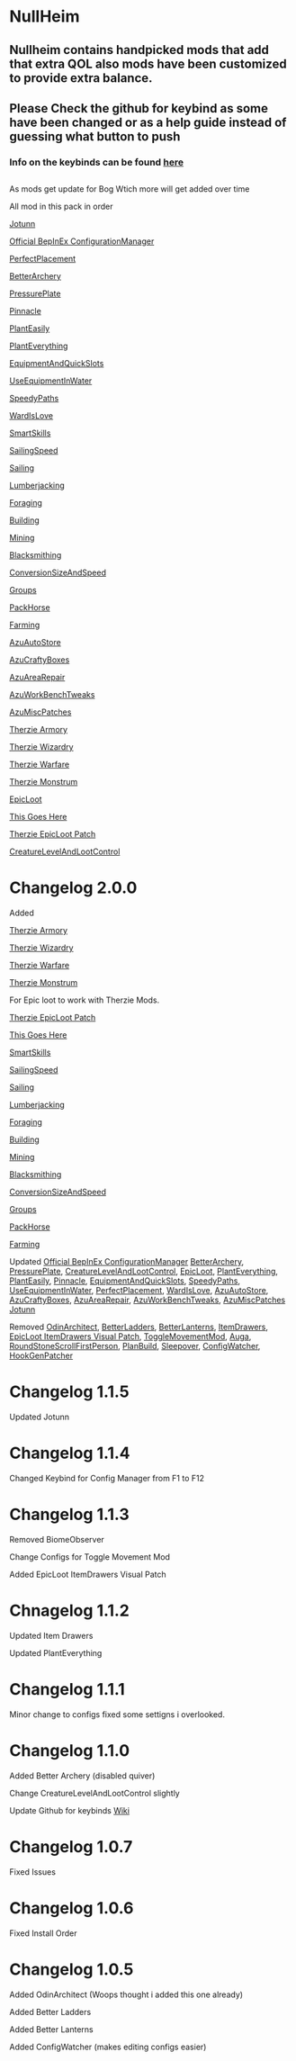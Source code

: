 # NullHeim
## Nullheim contains handpicked mods that add that extra QOL also mods have been customized to provide extra balance.
## Please Check the github for keybind as some have been changed or as a help guide instead of guessing what button to push

### Info on the keybinds can be found [here](https://github.com/NullifiedUser/NullHeim/wiki) 
##
As mods get update for Bog Wtich more will get added over time


All mod in this pack in order

[Jotunn](https://thunderstore.io/c/valheim/p/ValheimModding/Jotunn)

[Official BepInEx ConfigurationManager](https://thunderstore.io/c/valheim/p/Azumatt/Official_BepInEx_ConfigurationManager)

[PerfectPlacement](https://thunderstore.io/c/valheim/p/Azumatt/PerfectPlacement)

[BetterArchery](https://thunderstore.io/c/valheim/p/ishid4/BetterArchery)

[PressurePlate](https://thunderstore.io/c/valheim/p/MSchmoecker/PressurePlate)

[Pinnacle](https://thunderstore.io/c/valheim/p/ComfyMods/Pinnacle)

[PlantEasily](https://thunderstore.io/c/valheim/p/Advize/PlantEasily)

[PlantEverything](https://thunderstore.io/c/valheim/p/Advize/PlantEverything)

[EquipmentAndQuickSlots](https://thunderstore.io/c/valheim/p/RandyKnapp/EquipmentAndQuickSlots)

[UseEquipmentInWater](https://thunderstore.io/c/valheim/p/RandyKnapp/EquipmentAndQuickSlots)

[SpeedyPaths](https://thunderstore.io/c/valheim/p/Nextek/SpeedyPaths)

[WardIsLove](https://thunderstore.io/c/valheim/p/Azumatt/WardIsLove)

[SmartSkills](https://thunderstore.io/c/valheim/p/Smoothbrain/SmartSkills)

[SailingSpeed](https://thunderstore.io/c/valheim/p/Smoothbrain/SailingSpeed)

[Sailing](https://thunderstore.io/c/valheim/p/Smoothbrain/Sailing)

[Lumberjacking](https://thunderstore.io/c/valheim/p/Smoothbrain/Lumberjacking)

[Foraging](https://thunderstore.io/c/valheim/p/Smoothbrain/Foraging)

[Building](https://thunderstore.io/c/valheim/p/Smoothbrain/Building)

[Mining](https://thunderstore.io/c/valheim/p/Smoothbrain/Mining)

[Blacksmithing](https://thunderstore.io/c/valheim/p/Smoothbrain/Blacksmithing)

[ConversionSizeAndSpeed](https://thunderstore.io/c/valheim/p/Smoothbrain/ConversionSizeAndSpeed)

[Groups](https://thunderstore.io/c/valheim/p/Smoothbrain/Groups)

[PackHorse](https://thunderstore.io/c/valheim/p/Smoothbrain/PackHorse)

[Farming](https://thunderstore.io/c/valheim/p/Smoothbrain/Farming)

[AzuAutoStore](https://thunderstore.io/c/valheim/p/Azumatt/AzuAutoStore)

[AzuCraftyBoxes](https://thunderstore.io/c/valheim/p/Azumatt/AzuCraftyBoxes)

[AzuAreaRepair](https://thunderstore.io/c/valheim/p/Azumatt/AzuAreaRepair)

[AzuWorkBenchTweaks](https://thunderstore.io/c/valheim/p/Azumatt/AzuWorkbenchTweaks)

[AzuMiscPatches](https://thunderstore.io/c/valheim/p/Azumatt/AzuMiscPatches/)

[Therzie  Armory](https://thunderstore.io/c/valheim/p/Therzie/Armory)

[Therzie  Wizardry](https://thunderstore.io/c/valheim/p/Therzie/Wizardry)

[Therzie  Warfare](https://thunderstore.io/c/valheim/p/Therzie/Warfare)

[Therzie  Monstrum](https://thunderstore.io/c/valheim/p/Therzie/Monstrum)

[EpicLoot](https://thunderstore.io/c/valheim/p/RandyKnapp/EpicLoot)

[This Goes Here](https://thunderstore.io/c/valheim/p/ASharpPen/This_Goes_Here)

[Therzie EpicLoot Patch](https://thunderstore.io/c/valheim/p/JewelHeim/EpicLoot_Therzie)

[CreatureLevelAndLootControl](https://thunderstore.io/c/valheim/p/Smoothbrain/CreatureLevelAndLootControl)



# Changelog 2.0.0

Added

[Therzie  Armory](https://thunderstore.io/c/valheim/p/Therzie/Armory)

[Therzie  Wizardry](https://thunderstore.io/c/valheim/p/Therzie/Wizardry)

[Therzie  Warfare](https://thunderstore.io/c/valheim/p/Therzie/Warfare)

[Therzie  Monstrum](https://thunderstore.io/c/valheim/p/Therzie/Monstrum)

For Epic loot to work with Therzie Mods.

[Therzie EpicLoot Patch](https://thunderstore.io/c/valheim/p/JewelHeim/EpicLoot_Therzie)

[This Goes Here](https://thunderstore.io/c/valheim/p/ASharpPen/This_Goes_Here)

[SmartSkills](https://thunderstore.io/c/valheim/p/Smoothbrain/SmartSkills)

[SailingSpeed](https://thunderstore.io/c/valheim/p/Smoothbrain/SailingSpeed)

[Sailing](https://thunderstore.io/c/valheim/p/Smoothbrain/Sailing)

[Lumberjacking](https://thunderstore.io/c/valheim/p/Smoothbrain/Lumberjacking)

[Foraging](https://thunderstore.io/c/valheim/p/Smoothbrain/Foraging)

[Building](https://thunderstore.io/c/valheim/p/Smoothbrain/Building)

[Mining](https://thunderstore.io/c/valheim/p/Smoothbrain/Mining)

[Blacksmithing](https://thunderstore.io/c/valheim/p/Smoothbrain/Blacksmithing)

[ConversionSizeAndSpeed](https://thunderstore.io/c/valheim/p/Smoothbrain/ConversionSizeAndSpeed)

[Groups](https://thunderstore.io/c/valheim/p/Smoothbrain/Groups)

[PackHorse](https://thunderstore.io/c/valheim/p/Smoothbrain/PackHorse)

[Farming](https://thunderstore.io/c/valheim/p/Smoothbrain/Farming)


Updated
[Official BepInEx ConfigurationManager](https://valheim.thunderstore.io/package/Azumatt/Official_BepInEx_ConfigurationManager)
[BetterArchery](https://valheim.thunderstore.io/package/ishid4/BetterArchery),
[PressurePlate](https://valheim.thunderstore.io/package/MSchmoecker/PressurePlate),
[CreatureLevelAndLootControl](https://valheim.thunderstore.io/package/Smoothbrain/CreatureLevelAndLootControl),
[EpicLoot](https://valheim.thunderstore.io/package/RandyKnapp/EpicLoot),
[PlantEverything](https://valheim.thunderstore.io/package/Advize/PlantEverything),
[PlantEasily](https://valheim.thunderstore.io/package/Advize/PlantEasily),
[Pinnacle](https://valheim.thunderstore.io/package/ComfyMods/Pinnacle),
[EquipmentAndQuickSlots](https://valheim.thunderstore.io/package/RandyKnapp/EquipmentAndQuickSlots),
[SpeedyPaths](https://valheim.thunderstore.io/package/Nextek/SpeedyPaths),
[UseEquipmentInWater](https://valheim.thunderstore.io/package/LVH-IT/UseEquipmentInWater),
[PerfectPlacement](https://valheim.thunderstore.io/package/Azumatt/PerfectPlacement),
[WardIsLove](https://valheim.thunderstore.io/package/Azumatt/WardIsLove),
[AzuAutoStore](https://valheim.thunderstore.io/package/Azumatt/AzuAutoStore),
[AzuCraftyBoxes](https://valheim.thunderstore.io/package/Azumatt/AzuCraftyBoxes),
[AzuAreaRepair](https://valheim.thunderstore.io/package/Azumatt/AzuAreaRepair),
[AzuWorkBenchTweaks](https://valheim.thunderstore.io/package/Azumatt/AzuWorkbenchTweaks),
[AzuMiscPatches](https://valheim.thunderstore.io/package/Azumatt/AzuMiscPatches)
[Jotunn](https://valheim.thunderstore.io/package/ValheimModding/Jotunn)


Removed
[OdinArchitect](https://valheim.thunderstore.io/package/OdinPlus/OdinArchitect),
[BetterLadders](https://valheim.thunderstore.io/package/Amar1729/BetterLadders),
[BetterLanterns](https://valheim.thunderstore.io/package/OdinPlus/BetterLanterns),
[ItemDrawers](https://valheim.thunderstore.io/package/makail/ItemDrawers),
[EpicLoot ItemDrawers Visual Patch](https://valheim.thunderstore.io/package/xkyouchoux/EpicLoot_ItemDrawers_Visual_Patch),
[ToggleMovementMod](https://valheim.thunderstore.io/package/GetOffMyLawn/ToggleMovementMod),
[Auga](https://valheim.thunderstore.io/package/RandyKnapp/Auga),
[RoundStoneScrollFirstPerson](https://valheim.thunderstore.io/package/RoundStone/RoundStoneScrollFirstPerson),
[PlanBuild](https://valheim.thunderstore.io/package/MathiasDecrock/PlanBuild),
[Sleepover](https://valheim.thunderstore.io/package/kinghfb/Sleepover),
[ConfigWatcher](https://valheim.thunderstore.io/package/Smoothbrain/ConfigWatcher),
[HookGenPatcher](https://valheim.thunderstore.io/package/ValheimModding/HookGenPatcher)


# Changelog 1.1.5

Updated Jotunn


# Changelog 1.1.4

Changed Keybind for Config Manager from F1 to F12


# Changelog 1.1.3

Removed BiomeObserver

Change Configs for Toggle Movement Mod

Added EpicLoot ItemDrawers Visual Patch



# Chnagelog 1.1.2

Updated Item Drawers

Updated PlantEverything

# Changelog 1.1.1

Minor change to configs fixed some settigns i overlooked.

# Changelog 1.1.0

Added Better Archery (disabled quiver)

Change CreatureLevelAndLootControl slightly

Update Github for keybinds [Wiki](https://github.com/NullifiedUser/NullHeim/wiki) 

# Changelog 1.0.7
Fixed Issues

# Changelog 1.0.6

Fixed Install Order

# Changelog 1.0.5

Added OdinArchitect (Woops thought i added this one already)

Added Better Ladders

Added Better Lanterns

Added ConfigWatcher (makes editing configs easier)